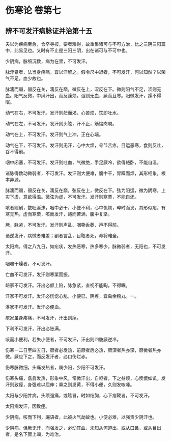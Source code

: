 # 伤寒论 卷第七

## 辨不可发汗病脉证并治第十五

夫以为疾病至急，仓卒寻按，要者难得，故重集诸可与不可方治，比之三阴三阳篇中，此易见也。又时有不止是三阳三阴，出在诸可与不可中也。

少阴病，脉细沉数，病为在里，不可发汗。

脉浮紧者，法当身疼痛，宜以汗解之。假令尺中迟者，不可发汗，何以知然？以荣气不足，血少故也。

脉濡而弱，弱反在关，濡反在巅，微反在上，涩反在下。微则阳气不足，涩则无血。阳气反微，中风汗出，而反躁烦。涩则无血，厥而且寒。阳微发汗，躁不得眠。

动气在右，不可发汗。发汗则衄而渴，心苦烦，饮即吐水。

动气在左，不可发汗。发汗则头眩，汗不止，筋惕肉瞤。

动气在上，不可发汗。发汗则气上冲，正在心端。

动气在下，不可发汗。发汗则无汗，心中大烦，骨节苦疼，目运恶寒，食则反吐，谷不得前。

咽中闭塞，不可发汗。发汗则吐血，气微绝，手足厥冷，欲得蜷卧，不能自温。

诸脉得数动微弱者，不可发汗。发汗则大便难，腹中干，胃躁而烦，其形相象，根本异源。

脉濡而弱，弱反在关，濡反在巅，弦反在上，微反在下。弦为阳运，微为阴寒，上实下虚，意欲得温。微弦为虚，不可发汗。发汗则寒栗，不能自还。

咳者则剧，数吐涎沫，咽中必干，小便不利，心中饥烦，晬时而发，其形似疟，有寒无热，虚而寒栗，咳而发汗，蜷而苦满，腹中复坚。

厥，脉紧，不可发汗。发汗则声乱、咽嘶舌萎、声不得前。

诸逆发汗，病微者难差；剧者言乱，目眩者死，命将难全。

太阳病，得之八九日，如疟状，发热恶寒，热多寒少，脉微弱者，无阳也，不可发汗。

咽喉干燥者，不可发汗。

亡血不可发汗，发汗则寒栗而振。

衄家不可发汗。汗出必额上陷，脉急紧，直视不能眴，不得眠。

汗家不可发汗。发汗必恍惚心乱，小便已，阴疼，宜禹余粮丸。一。

淋家不可发汗。发汗必便血。

疮家虽身疼痛，不可发汗，汗出则痓。

下利不可发汗，汗出必胀满。

咳而小便利，若失小便者，不可发汗，汗出则四肢厥逆冷。

伤寒一二日至四五日，厥者必发热，前厥者后必热，厥深者热亦深，厥微者热亦微。厥应下之，而反发汗者，必口伤烂赤。

伤寒脉微细，头痛发热者，属少阳，少阳不可发汗。

伤寒头痛，翕翕发热，形象中风，常微汗出，自呕者，下之益烦，心懊憹如饥。发汗则致痓，身强难以屈伸；熏之则发黄，不得小便，久则发咳唾。

太阳与少阳并病，头项强痛，或眩冒，时如结胸，心下痞鞕者，不可发汗。

太阳病发汗，因致痓。

少阴病，咳而下利，讝语者，此被火气劫故也。小便必难，以强责少阴汗也。

少阴病，但厥无汗，而强发之，必动其血，未知从何道出，或从口鼻，或从目出者，是名下厥上竭，为难治。